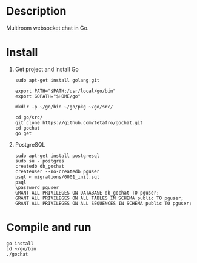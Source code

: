 Description
===========
Multiroom websocket chat in Go.

Install
=======
1. Get project and install Go

    ```
    sudo apt-get install golang git

    export PATH="$PATH:/usr/local/go/bin"
    export GOPATH="$HOME/go"

    mkdir -p ~/go/bin ~/go/pkg ~/go/src/

    cd go/src/
    git clone https://github.com/tetafro/gochat.git
    cd gochat
    go get
    ```

2. PostgreSQL

    ```
    sudo apt-get install postgresql
    sudo su - postgres
    createdb db_gochat
    createuser --no-createdb pguser
    psql < migrations/0001_init.sql
    psql
    \password pguser
    GRANT ALL PRIVILEGES ON DATABASE db_gochat TO pguser;
    GRANT ALL PRIVILEGES ON ALL TABLES IN SCHEMA public TO pguser;
    GRANT ALL PRIVILEGES ON ALL SEQUENCES IN SCHEMA public TO pguser;
    ```

Compile and run
===============
```
go install
cd ~/go/bin
./gochat
```
